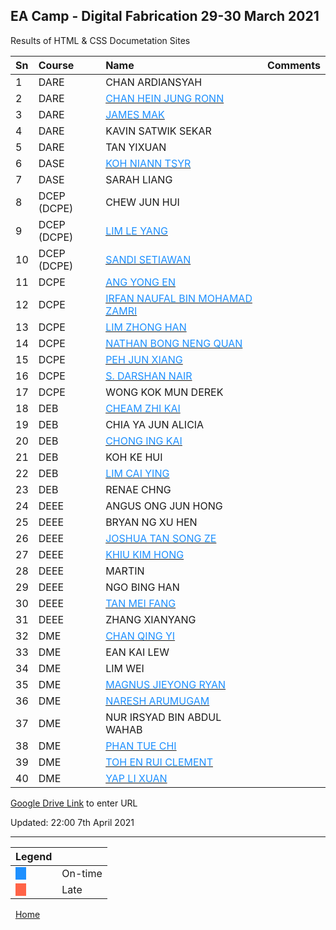 
## EA Camp - Digital Fabrication 29-30 March 2021

Results of HTML & CSS Documetation Sites

|Sn   |Course     |Name            |Comments  |
|:----|:----------|:---------------|:----------|
|1  |DARE           |CHAN ARDIANSYAH     | |
|2  |DARE           |[<span style="color:dodgerblue">CHAN HEIN JUNG RONN](https://chjronn.github.io/engacad/index.html)</span> | |
|3  |DARE           |[<span style="color:dodgerblue">JAMES MAK](https://thejameshimself.github.io/engacad/)</span> | |
|4  |DARE           |KAVIN SATWIK SEKAR  | |
|5  |DARE           |TAN YIXUAN  | |
|6  |DASE           |[<span style="color:dodgerblue">KOH NIANN TSYR](https://kohnt.github.io/MyPortfolio/)</span> | |
|7  |DASE           |SARAH LIANG     | |
|8  |DCEP (DCPE)    |CHEW JUN HUI    | |
|9  |DCEP (DCPE)    |[<span style="color:dodgerblue">LIM LE YANG](https://stevelimly.github.io/engacad/)</span> | |
|10 |DCEP (DCPE)    |[<span style="color:dodgerblue">SANDI SETIAWAN](https://setiawansandi.github.io/engacad)</span> | |
|11 |DCPE           |[<span style="color:dodgerblue">ANG YONG EN](https://angyongen.github.io/engacad/)</span> | |
|12 |DCPE           |[<span style="color:dodgerblue">IRFAN NAUFAL BIN MOHAMAD ZAMRI](https://nauvlink.github.io/engacad/)</span> | |
|13 |DCPE           |[<span style="color:dodgerblue">LIM ZHONG HAN](https://limzhan.github.io/engacad/)</span> | |
|14 |DCPE           |[<span style="color:dodgerblue">NATHAN BONG NENG QUAN](https://nathanbbeg.github.io/engacad/)</span> | |
|15 |DCPE           |[<span style="color:dodgerblue">PEH JUN XIANG](https://pehjx.github.io/engacad)</span> | |
|16 |DCPE           |[<span style="color:dodgerblue">S. DARSHAN NAIR](https://nairdash.github.io/engacad/)</span> | |
|17 |DCPE           |WONG KOK MUN DEREK  | |
|18 |DEB            |[<span style="color:dodgerblue">CHEAM ZHI KAI](https://zhikai184.github.io/engacad/)</span> | |
|19 |DEB            |CHIA YA JUN ALICIA  | |
|20 |DEB            |[<span style="color:dodgerblue">CHONG ING KAI](https://ingkai.github.io/engacad/index.html)</span> | |
|21 |DEB            |KOH KE HUI  | |
|22 |DEB            |[<span style="color:dodgerblue">LIM CAI YING](https://lim-cy.github.io/engacad/)</span> | |
|23 |DEB            |RENAE CHNG  | |
|24 |DEEE           |ANGUS ONG JUN HONG  | |
|25 |DEEE           |BRYAN NG XU HEN     | |
|26 |DEEE           |[<span style="color:dodgerblue">JOSHUA TAN SONG ZE](https://joshuatsz.github.io/engacad/)</span> | |
|27 |DEEE           |[<span style="color:dodgerblue">KHIU KIM HONG](https://khkhiu.github.io/categories/#engineering-academy)</span> | |
|28 |DEEE           |MARTIN  | |
|29 |DEEE           |NGO BING HAN    | |
|30 |DEEE           |[<span style="color:dodgerblue">TAN MEI FANG ](https://tommyzzzhang.github.io/engacad/)</span> | |
|31 |DEEE           |ZHANG XIANYANG  | |
|32 |DME            |[<span style="color:dodgerblue">CHAN QING YI](https://bbmaxafk.github.io/engacad/)</span> | |
|33 |DME            |EAN KAI LEW     | |
|34 |DME            |LIM WEI     | |
|35 |DME            |[<span style="color:dodgerblue">MAGNUS JIEYONG RYAN](https://magnusjr.github.io/engacad/)</span> | |
|36 |DME            |[<span style="color:dodgerblue">NARESH ARUMUGAM](https://nareshh03.github.io/engacad.html/index.html)</span> | |
|37 |DME            |NUR IRSYAD BIN ABDUL WAHAB  | |
|38 |DME            |[<span style="color:dodgerblue">PHAN TUE CHI](https://phancl.github.io/engacad/)</span> | |
|39 |DME            |[<span style="color:dodgerblue">TOH EN RUI CLEMENT](https://clementtoh.github.io/engacad.html/)</span> | |
|40 |DME            |[<span style="color:dodgerblue">YAP LI XUAN](https://yaplx.github.io/engacad/)</span> | |

[Google Drive Link](https://tinyurl/ea210329) to enter URL

Updated: 22:00 7th April 2021

----
|Legend  |       |
|------  |------ |
|<span style="background-color:dodgerblue">&nbsp;&nbsp;&nbsp;&nbsp;</span> | On-time |
|<span style="background-color:tomato">&nbsp;&nbsp;&nbsp;&nbsp;</span> | Late |


&nbsp;
[Home](https://rdorville.github.io/digfab)